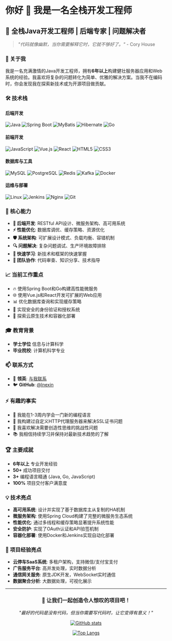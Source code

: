 # 你好 👋 我是一名全栈开发工程师

## 🚀 全栈Java开发工程师 | 后端专家 | 问题解决者

> *"代码就像幽默，当你需要解释它时，它就不够好了。"* - Cory House

### 💼 关于我

我是一名充满激情的Java开发工程师，拥有**6年以上**构建健壮服务器应用和Web系统的经验。我喜欢将复杂的问题转化为简单、优雅的解决方案。当我不在编码时，你会发现我在探索新技术或为开源项目做贡献。

### 🛠️ 技术栈

#### 后端开发
![Java](https://img.shields.io/badge/Java-ED8B00?style=for-the-badge&logo=java&logoColor=white)
![Spring Boot](https://img.shields.io/badge/Spring_Boot-6DB33F?style=for-the-badge&logo=spring-boot&logoColor=white)
![MyBatis](https://img.shields.io/badge/MyBatis-000000?style=for-the-badge&logo=mybatis&logoColor=white)
![Hibernate](https://img.shields.io/badge/Hibernate-59666C?style=for-the-badge&logo=hibernate&logoColor=white)
![Go](https://img.shields.io/badge/Go-00ADD8?style=for-the-badge&logo=go&logoColor=white)

#### 前端开发
![JavaScript](https://img.shields.io/badge/JavaScript-F7DF1E?style=for-the-badge&logo=javascript&logoColor=black)
![Vue.js](https://img.shields.io/badge/Vue.js-35495E?style=for-the-badge&logo=vue.js&logoColor=4FC08D)
![React](https://img.shields.io/badge/React-20232A?style=for-the-badge&logo=react&logoColor=61DAFB)
![HTML5](https://img.shields.io/badge/HTML5-E34F26?style=for-the-badge&logo=html5&logoColor=white)
![CSS3](https://img.shields.io/badge/CSS3-1572B6?style=for-the-badge&logo=css3&logoColor=white)

#### 数据库与工具
![MySQL](https://img.shields.io/badge/MySQL-4479A1?style=for-the-badge&logo=mysql&logoColor=white)
![PostgreSQL](https://img.shields.io/badge/PostgreSQL-316192?style=for-the-badge&logo=postgresql&logoColor=white)
![Redis](https://img.shields.io/badge/Redis-DC382D?style=for-the-badge&logo=redis&logoColor=white)
![Kafka](https://img.shields.io/badge/Apache_Kafka-231F20?style=for-the-badge&logo=apache-kafka&logoColor=white)
![Docker](https://img.shields.io/badge/Docker-2496ED?style=for-the-badge&logo=docker&logoColor=white)

#### 运维与部署
![Linux](https://img.shields.io/badge/Linux-FCC624?style=for-the-badge&logo=linux&logoColor=black)
![Jenkins](https://img.shields.io/badge/Jenkins-D24939?style=for-the-badge&logo=Jenkins&logoColor=white)
![Nginx](https://img.shields.io/badge/Nginx-009639?style=for-the-badge&logo=nginx&logoColor=white)
![Git](https://img.shields.io/badge/Git-F05032?style=for-the-badge&logo=git&logoColor=white)

### 🎯 核心能力

- **🔧 后端开发**: RESTful API设计、微服务架构、高可用系统
- **⚡ 性能优化**: 数据库调优、缓存策略、资源优化
- **🛡️ 系统架构**: 可扩展设计模式、负载均衡、容错机制
- **🔍 问题解决**: 复杂问题调试、生产环境故障排除
- **🚀 快速学习**: 新技术和框架的快速掌握
- **🤝 团队协作**: 代码审查、知识分享、技术指导

### 📈 当前工作重点

- 🔥 使用Spring Boot和Go构建高性能微服务
- 🌐 使用Vue.js和React开发可扩展的Web应用
- 📊 优化数据库查询和实现缓存策略
- 🔐 实现安全的身份验证和授权系统
- 🚀 探索云原生技术和容器化部署

### 🎓 教育背景

- **学士学位** 信息与计算科学
- **毕业院校**: 计算机科学专业

### 📫 联系方式

- 💼 **领英**: [与我联系](https://linkedin.com/in/du-xin)
- 🐦 **GitHub**: [@lnexin](https://github.com/lnexin)

### ⚡ 有趣的事实

- 🎯 我能在1-3周内学会一门新的编程语言
- 🔧 我构建过自定义HTTP代理服务器来解决SSL证书问题
- 🚀 我喜欢解决需要创造性思维的挑战性问题
- 📚 我相信持续学习并保持对最新技术趋势的了解

### 🏆 主要成就

- **6年以上** 专业开发经验
- **50+** 成功项目交付
- **3+** 编程语言精通 (Java, Go, JavaScript)
- **100%** 项目交付客户满意度

### 💡 技术亮点

- **高可用系统**: 设计并实现了基于数据库主从复制的HA机制
- **微服务架构**: 使用Spring Cloud构建了完整的微服务生态系统
- **性能优化**: 通过多线程和缓存策略显著提升系统性能
- **安全防护**: 实现了OAuth认证和API验签机制
- **容器化部署**: 使用Docker和Jenkins实现自动化部署

### 🌟 项目经验亮点

- **云停车SaaS系统**: 多租户架构，支持微信/支付宝支付
- **广告服务平台**: 高并发处理，实时数据分析
- **通信网关服务**: 原生JDK开发，WebSocket实时通信
- **数据聚合分析**: 大数据处理，可视化展示

---

<div align="center">

### 🚀 让我们一起创造令人惊叹的项目吧！

*"最好的代码是没有代码，但当你需要写代码时，让它变得有意义！"*

[![GitHub stats](https://github-readme-stats.vercel.app/api?username=lnexin&show_icons=true&theme=radical)](https://github.com/lnexin/github-readme-stats)

[![Top Langs](https://github-readme-stats.vercel.app/api/top-langs/?username=lnexin&layout=compact&theme=radical)](https://github.com/lnexin/github-readme-stats)

</div> 